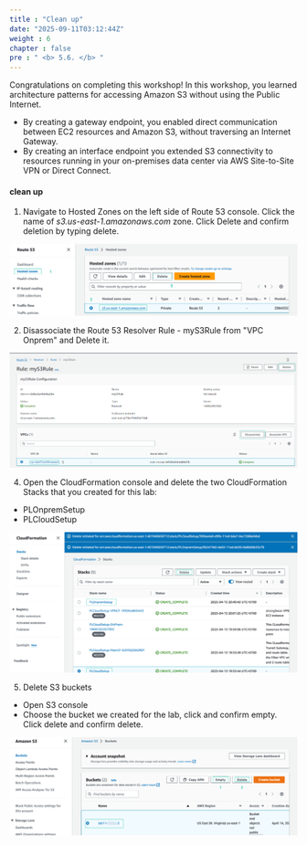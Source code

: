 ```yaml
---
title : "Clean up"
date: "2025-09-11T03:12:44Z"
weight : 6
chapter : false
pre : " <b> 5.6. </b> "
---
```

Congratulations on completing this workshop! 
In this workshop, you learned architecture patterns for accessing Amazon S3 without using the Public Internet. 
+ By creating a gateway endpoint, you enabled direct communication between EC2 resources and Amazon S3, without traversing an Internet Gateway. 
+ By creating an interface endpoint you extended S3 connectivity to resources running in your on-premises data center via AWS Site-to-Site VPN or Direct Connect. 

#### clean up
1. Navigate to Hosted Zones on the left side of Route 53 console. Click the name of *s3.us-east-1.amazonaws.com* zone. Click Delete and confirm deletion by typing delete. 

![hosted zone](/images/5-Workshop/5.6-Cleanup/delete-zone.png)

2. Disassociate the Route 53 Resolver Rule - myS3Rule from "VPC Onprem" and Delete it. 

![hosted zone](/images/5-Workshop/5.6-Cleanup/vpc.png)

4. Open the CloudFormation console  and delete the two CloudFormation Stacks that you created for this lab:
+ PLOnpremSetup
+ PLCloudSetup

![delete stack](/images/5-Workshop/5.6-Cleanup/delete-stack.png)

5. Delete S3 buckets
+ Open S3 console
+ Choose the bucket we created for the lab, click and confirm empty. Click delete and confirm delete.

![delete s3](/images/5-Workshop/5.6-Cleanup/delete-s3.png)


